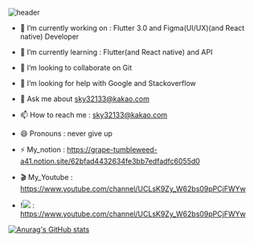 
![header](https://capsule-render.vercel.app/api?type=Cylinder&color=auto&height=150&section=header&text=@fossil___95&fontSize=90&fontcolor=auto)

- 🔭 I’m currently working on : Flutter 3.0 and Figma(UI/UX)(and React native) Developer

- 🌱 I’m currently learning : Flutter(and React native) and API 

- 👯 I’m looking to collaborate on Git

- 🤔 I’m looking for help with Google and Stackoverflow

- 💬 Ask me about sky32133@kakao.com

- 📫 How to reach me : sky32133@kakao.com

- 😄 Pronouns : never give up

- ⚡ My_notion : https://grape-tumbleweed-a41.notion.site/62bfad4432634fe3bb7edfadfc6055d0

- 🎬 My_Youtube : https://www.youtube.com/channel/UCLsK9Zy_W62bs09pPCjFWYw
- !<img src="https://img.shields.io/badge/#FF0000?style=for-the-badge&logo=YouTube&logoColor=white">
: https://www.youtube.com/channel/UCLsK9Zy_W62bs09pPCjFWYw

<!-- [![Top Langs](https://github-readme-stats.vercel.app/api/top-langs/?username=LeeHwaSeok)](https://github.com/LeeHwaSeok/github-readme-stats) -->
[![Anurag's GitHub stats](https://github-readme-stats.vercel.app/api?username=LeeHwaSeok)](https://github.com/LeeHwaSeok/github-readme-stats)
